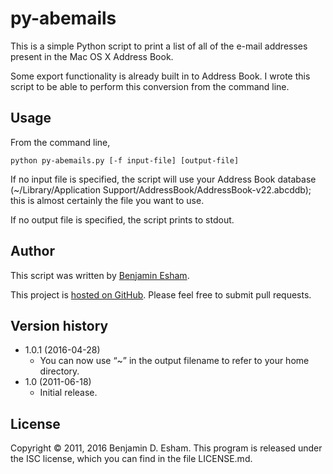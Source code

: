 # py-abemails

This is a simple Python script to print a list of all of the e-mail addresses present in the Mac OS X Address Book.

Some export functionality is already built in to Address Book.  I wrote this script to be able to perform this conversion from the command line.

## Usage

From the command line,

    python py-abemails.py [-f input-file] [output-file]

If no input file is specified, the script will use your Address Book database (~/Library/Application Support/AddressBook/AddressBook-v22.abcddb); this is almost certainly the file you want to use.

If no output file is specified, the script prints to stdout.

## Author

This script was written by [Benjamin Esham](https://esham.io).

This project is [hosted on GitHub](https://github.com/bdesham/py-abemails). Please feel free to submit pull requests.

## Version history

* 1.0.1 (2016-04-28)
    - You can now use “~” in the output filename to refer to your home directory.
* 1.0 (2011-06-18)
    - Initial release.

## License

Copyright © 2011, 2016 Benjamin D. Esham. This program is released under the ISC license, which you can find in the file LICENSE.md.

